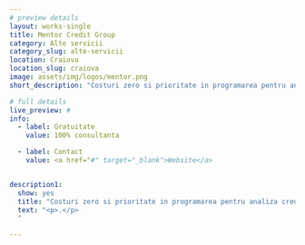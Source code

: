 ```yaml
---
# preview details
layout: works-single
title: Mentor Credit Group
category: Alte servicii
category_slug: alte-servicii
location: Craiova
location_slug: craiova
image: assets/img/logos/mentor.png
short_description: "Costuri zero si prioritate in programarea pentru analiza creditului pentru credite imobiliare"

# full details
live_preview: #
info:
  - label: Gratuitate
    value: 100% consultanta

  - label: Contact
    value: <a href="#" target="_blank">Website</a>


description1:
  show: yes
  title: "Costuri zero si prioritate in programarea pentru analiza creditului pentru credite imobiliare"
  text: "<p>.</p>
  "

---
```


